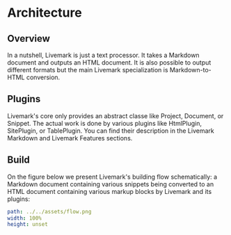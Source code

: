 # Architecture

## Overview

In a nutshell, Livemark is just a text processor. It takes a Markdown document and outputs an HTML document. It is also possible to output different formats but the main Livemark specialization is Markdown-to-HTML conversion.

## Plugins

Livemark's core only provides an abstract classe like Project, Document, or Snippet. The actual work is done by various plugins like HtmlPlugin, SitePlugin, or TablePlugin. You can find their description in the Livemark Markdown and Livemark Features sections.

## Build

On the figure below we present Livemark's building flow schematically: a Markdown document containing various snippets being converted to an HTML document containing various markup blocks by Livemark and its plugins:

```yaml image
path: ../../assets/flow.png
width: 100%
height: unset
```
